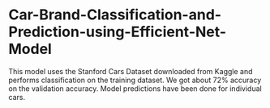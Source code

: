 # Car-Brand-Classification-and-Prediction-using-Efficient-Net-Model
This model uses the Stanford Cars Dataset downloaded from Kaggle and performs classification on the training dataset. We got about 72% accuracy on the validation accuracy. Model predictions have been done for individual cars.
